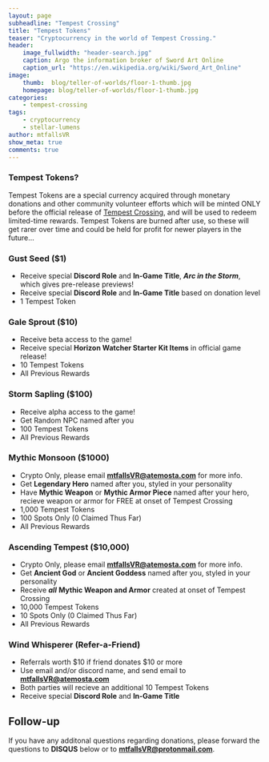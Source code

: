 ```yaml
---
layout: page
subheadline: "Tempest Crossing"
title: "Tempest Tokens"
teaser: "Cryptocurrency in the world of Tempest Crossing."
header:
    image_fullwidth: "header-search.jpg"
    caption: Argo the information broker of Sword Art Online
    caption_url: "https://en.wikipedia.org/wiki/Sword_Art_Online"
image:
    thumb:  blog/teller-of-worlds/floor-1-thumb.jpg
    homepage: blog/teller-of-worlds/floor-1-thumb.jpg
categories:
    - tempest-crossing
tags:
    - cryptocurrency
    - stellar-lumens
author: mtfallsVR
show_meta: true
comments: true
---
```


### Tempest Tokens?
Tempest Tokens are a special currency acquired through monetary donations and other community volunteer efforts which will be minted ONLY before the official release of [Tempest Crossing][1], and will be used to redeem limited-time rewards. Tempest Tokens are burned after use, so these will get rarer over time and could be held for profit for newer players in the future...

### Gust Seed ($1)
* Receive special **Discord Role** and **In-Game Title**, ***Arc in the Storm***, which gives pre-release previews!
* Receive special **Discord Role** and **In-Game Title** based on donation level
* 1 Tempest Token
 
### Gale Sprout ($10) 
* Receive beta access to the game!
* Receive special **Horizon Watcher Starter Kit Items** in official game release!
* 10 Tempest Tokens
* All Previous Rewards

### Storm Sapling ($100)
* Receive alpha access to the game!
* Get Random NPC named after you
* 100 Tempest Tokens
* All Previous Rewards

### Mythic Monsoon ($1000)
* Crypto Only, please email **mtfallsVR@atemosta.com** for more info.
* Get **Legendary Hero** named after you, styled in your personality
* Have **Mythic Weapon** or **Mythic Armor Piece** named after your hero, recieve weapon or armor for FREE at onset of Tempest Crossing
* 1,000 Tempest Tokens
* 100 Spots Only (0 Claimed Thus Far)
* All Previous Rewards

### Ascending Tempest ($10,000)
* Crypto Only, please email **mtfallsVR@atemosta.com** for more info.
* Get **Ancient God** or **Ancient Goddess** named after you, styled in your personality
* Receive ***all*** **Mythic Weapon and Armor** created at onset of Tempest Crossing
* 10,000 Tempest Tokens
* 10 Spots Only (0 Claimed Thus Far)
* All Previous Rewards

### Wind Whisperer (Refer-a-Friend)
* Referrals worth $10 if friend donates $10 or more
* Use email and/or discord name, and send email to **mtfallsVR@atemosta.com**
* Both parties will recieve an additional 10 Tempest Tokens
* Receive special **Discord Role** and **In-Game Title**

## Follow-up
If you have any additonal questions regarding donations, please forward the questions to **DISQUS** below or to **mtfallsVR@protonmail.com**.

[1]: {{site.url}}{{site.baseurl}}/tempest-crossing
